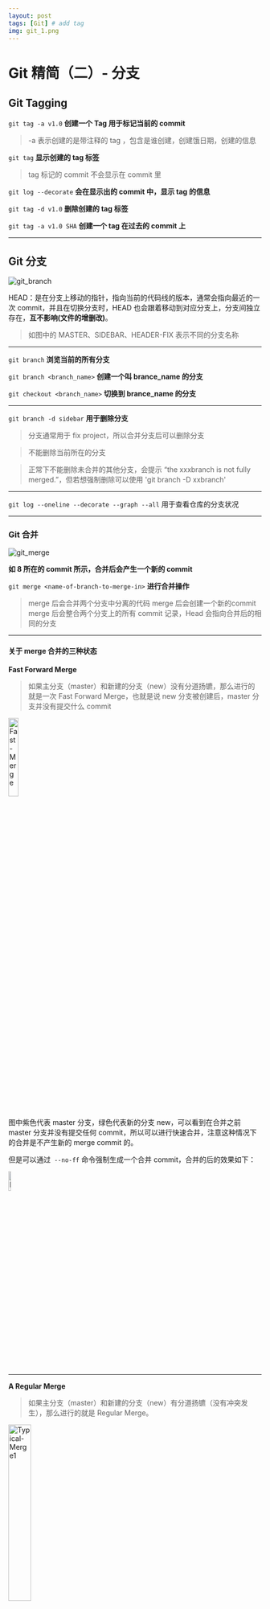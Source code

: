 ```yaml
---
layout: post
tags: [Git] # add tag
img: git_1.png
---
```


# Git 精简（二）- 分支

## Git Tagging

`git tag -a v1.0` **创建一个 Tag 用于标记当前的 commit**

> -a 表示创建的是带注释的 tag ，包含是谁创建，创建饿日期，创建的信息

`git tag` **显示创建的 tag 标签**

> tag 标记的 commit 不会显示在 commit 里

`git log --decorate` **会在显示出的 commit 中，显示 tag 的信息**

`git tag -d v1.0` **删除创建的 tag 标签**

`git tag -a v1.0 SHA` **创建一个 tag 在过去的 commit 上**

---

## Git 分支

![git_branch]({{site.baseurl}}/assets/img/15091769730484.jpg)

HEAD：是在分支上移动的指针，指向当前的代码线的版本，通常会指向最近的一次 commit，并且在切换分支时，HEAD 也会跟着移动到对应分支上，分支间独立存在，**互不影响(文件的增删改)**。

> 如图中的 MASTER、SIDEBAR、HEADER-FIX 表示不同的分支名称


---

`git branch` **浏览当前的所有分支**

`git branch <branch_name>` **创建一个叫 brance_name 的分支**

`git checkout <branch_name>` **切换到 brance_name 的分支**

---

`git branch -d sidebar` **用于删除分支**

> 分支通常用于 fix project，所以合并分支后可以删除分支

> 不能删除当前所在的分支

> 正常下不能删除未合并的其他分支，会提示 “the xxxbranch  is not fully merged.”，但若想强制删除可以使用 'git branch -D  xxbranch'

---

`git log --oneline --decorate --graph --all` 用于查看仓库的分支状况

---

### Git 合并

![git_merge]({{site.baseurl}}/assets/img/15091971354913.jpg)

**如 8 所在的 commit 所示，合并后会产生一个新的 commit**

`git merge <name-of-branch-to-merge-in>` **进行合并操作**

> merge 后会合并两个分支中分离的代码
> merge 后会创建一个新的commit
> merge 后会整合两个分支上的所有 commit 记录，Head 会指向合并后的相同的分支

---

#### 关于 merge 合并的三种状态

**Fast Forward Merge**

> 如果主分支（master）和新建的分支（new）没有分道扬镳，那么进行的就是一次 Fast Forward Merge，也就是说 new 分支被创建后，master 分支并没有提交什么 commit

<img src="{{site.baseurl}}/assets/img/15092403773415.jpg"  alt="Fast-Merge" width="20%"/>

图中紫色代表 master 分支，绿色代表新的分支 new，可以看到在合并之前master 分支并没有提交任何 commit，所以可以进行快速合并，注意这种情况下的合并是不产生新的 merge commit 的。

但是可以通过` --no-ff` 命令强制生成一个合并 commit，合并的后的效果如下：

<img src="{{site.baseurl}}/assets/img/15092406948311.jpg"  alt="Fast-Merge1" width="10%"/>

-----

**A Regular Merge**

> 如果主分支（master）和新建的分支（new）有分道扬镳（没有冲突发生），那么进行的就是 Regular Merge。

<img src="{{site.baseurl}}/assets/img/15092411595060.jpg"  alt="Typical-Merge1" width="30%"/>

可以看到 master 分支和 new 分支发生了分叉，并且都各自提交了 commit，所以创建了一个新的 merge commit

----


**Conflict Merge**

> Git 会跟踪文件的每一行，冲突会发生在提取一样的行，但是内容却被改变在不同的分支。比如你在 master 创建了一个新的分支 new，然后在 master 分支中修改了你的信息为"About me",并且提交。这时你又切换到 new 分支，修改相同的地方为"About me information",同时也提交。这时再进行分支的合并时，就会造成冲突，因为 Git 不知道你想保留那个。

制造冲突（默认已经是 git 仓库）：
1. 在 `master` 分支，创建 `a.txt`，并添加内容 `I am word` 并提交。
2. 在 `master` 分支，创建 `new` 分支
3. 在 `master` 分支，修改 `a.txt` 的内容为 `I am the new word`, 提交。
4. 在 `new` 分支，修改 `a.txt` 的内容为 `I am the second word`, 提交。
5. 返回 `master` 分支，合并 `new` 分支。

显示的冲突如下：

```
<<<<<<< HEAD
I am the new word
||||||| merged common ancestors
I am word
=======
I am the second word
>>>>>>> new

```

> <<<<<<HEAD 下面表示当前所在的分支
> |||||| 下面merged common ancestors 表示合并前的共同历史
> ====== 下面表示要和入其他分支的内容


